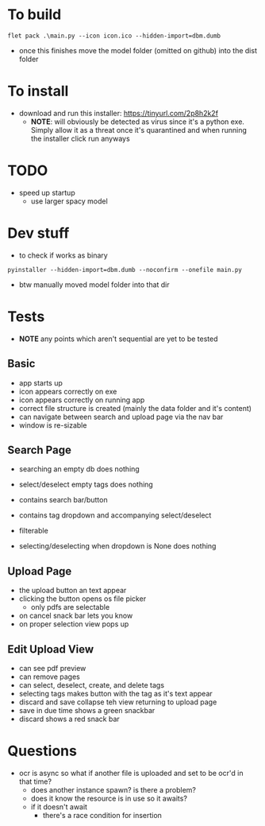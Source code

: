 # To build

```
flet pack .\main.py --icon icon.ico --hidden-import=dbm.dumb
```
- once this finishes move the model folder (omitted on github) into the dist folder

# To install
- download and run this installer: https://tinyurl.com/2p8h2k2f
    - **NOTE**: will obviously be detected as virus since it's a python exe. Simply allow it as a threat once it's quarantined and when running the installer click run anyways

# TODO
- speed up startup
    - use larger spacy model

# Dev stuff
- to check if works as binary
```
pyinstaller --hidden-import=dbm.dumb --noconfirm --onefile main.py
```
- btw manually moved model folder into that dir

# Tests
- **NOTE** any points which aren't sequential are yet to be tested

## Basic
- app starts up
- icon appears correctly on exe
- icon appears correctly on running app
- correct file structure is created (mainly the data folder and it's content)
- can navigate between search and upload page via the nav bar
- window is re-sizable

## Search Page
- searching an empty db does nothing
- select/deselect empty tags does nothing
- contains search bar/button
- contains tag dropdown and accompanying select/deselect

- filterable
- selecting/deselecting when dropdown is None does nothing

## Upload Page
- the upload button an text appear
- clicking the button opens os file picker
    - only pdfs are selectable
- on cancel snack bar lets you know
- on proper selection view pops up

## Edit Upload View
- can see pdf preview
- can remove pages
- can select, deselect, create, and delete tags
- selecting tags makes button with the tag as it's text appear
- discard and save collapse teh view returning to upload page
- save in due time shows a green snackbar
- discard shows a red snack bar

# Questions
- ocr is async so what if another file is uploaded and set to be ocr'd in that time?
    - does another instance spawn? is there a problem?
    - does it know the resource is in use so it awaits?
    - if it doesn't await
        - there's a race condition for insertion
